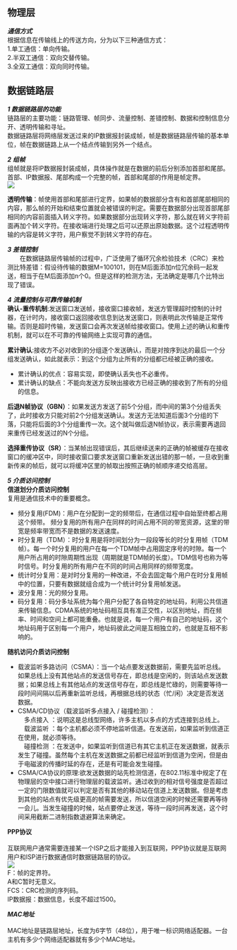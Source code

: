 物理层  
----  
***通信方式***  
根据信息在传输线上的传送方向，分为以下三种通信方式：  
1.单工通信：单向传输。  
2.半双工通信：双向交替传输。  
3.全双工通信：双向同时传输。  
  
数据链路层
----
***1 数据链路层的功能***  
链路层的主要功能：链路管理、帧同步、流量控制、差错控制、数据和控制信息分开、透明传输和寻址。  
数据链路层将网络层发送过来的IP数据报封装成帧，帧是数据链路层传输的基本单位，帧在数据链路上从一个结点传输到另外一个结点。    

***2 组帧***  
组帧就是将IP数据报封装成帧，具体操作就是在数据的前后分别添加首部和尾部。首部、IP数据报、尾部构成一个完整的帧，首部和尾部的作用是帧定界。    
![](https://github.com/zhuqianqian1996/CS-Master-Note/blob/%E8%AE%A1%E7%AE%97%E6%9C%BA%E7%BD%91%E7%BB%9C/%E5%9B%BE%E7%89%87/%E5%B8%A7.bmp)  

**透明传输**：帧使用首部和尾部进行定界，如果帧的数据部分含有和首部尾部相同的内容，那么帧的开始和结束位置就会被错误的判定。需要在数据部分出现首部尾部相同的内容前面插入转义字符。如果数据部分出现转义字符，那么就在转义字符前面再加个转义字符。在接收端进行处理之后可以还原出原始数据。这个过程透明传输的内容是转义字符，用户察觉不到转义字符的存在。  

***3 差错控制***  
&emsp;&emsp;在数据链路层传输帧的过程中，广泛使用了循环冗余检验技术（CRC）来检测比特差错：假设待传输的数据M=100101，则在M后面添加n位冗余码一起发送，相当于在M后面添加n个0。但是这样的检测方法，无法确定是哪几个比特出现了错误。  
  
***4 流量控制与可靠传输机制***  
**确认-重传机制**:发送窗口发送帧，接收窗口接收帧，发送方管理超时控制的计时器，在计时内，接收窗口返回接收信息到达发送窗口，则表明此次传输是正常传输。否则是超时传输，发送窗口会再次发送帧给接收窗口。使用上述的确认和重传机制，就可以在不可靠的传输网络上实现可靠的通信。  

**累计确认**:接收方不必对收到的分组逐个发送确认，而是对按序到达的最后一个分组发送确认，如此就表示：到这个分组为止所有的分组都已经被正确的接收。
* 累计确认的优点：容易实现，即使确认丢失也不必重传。  
* 累计确认的缺点：不能向发送方反映出接收方已经正确的接收到了所有的分组的信息。    

**后退N帧协议（GBN）**：如果发送方发送了前5个分组，而中间的第3个分组丢失了，此时接收方只能对前2个分组发送确认。发送方无法知道后面3个分组的下落，只能将后面的3个分组重传一次。这个就叫做后退N帧协议，表示需要再退回来重传已经发送过的N个分组。    
  
**选择重传协议（SR）**：当某帧出现错误后，其后继续送来的正确的帧被缓存在接收窗口的缓冲区中，同时接收窗口要求发送窗口重新发送出错的那一帧，一旦收到重新传来的帧后，就可以将缓冲区里的帧取出按照正确的帧顺序递交给高层。    
  
***5 介质访问控制***  
**信道划分介质访问控制**  
复用是通信技术中的重要概念。  
* 频分复用(FDM)：用户在分配到一定的频带后，在通信过程中自始至终都占用这个频带。 频分复用的所有用户在同样的时间占用不同的带宽资源，这里的带宽是频率带宽而不是数据的发送速度。  
* 时分复用（TDM）：时分复用是将时间划分为一段段等长的时分复用帧（TDM帧）。每一个时分复用的用户在每一个TDM帧中占用固定序号的时隙。每一个用户所占用的时隙周期性出现（周期就是TDM帧的长度）。TDM信号也称为等时信号。时分复用的所有用户在不同的时间占用同样的频带宽度。  
* 统计时分复用：是对时分复用的一种改进，不会去固定每个用户在时分复用帧中的位置，只要有数据就组合成为一个统计时分复用帧发送。  
* 波分复用：光的频分复用。  
* 码分复用：码分多址系统为每个用户分配了各自特定的地址码，利用公共信道来传输信息。CDMA系统的地址码相互具有准正交性，以区别地址，而在频率、时间和空间上都可能重叠。也就是说，每一个用户有自己的地址码，这个地址码用于区别每一个用户，地址码彼此之间是互相独立的，也就是互相不影响的。    
  
**随机访问介质访问控制**<br>
* 载波监听多路访问（CSMA）：当一个站点要发送数据前，需要先监听总线。如果总线上没有其他站点的发送信号存在，即总线是空闲的，则该站点发送数据；如果总线上有其他站点的发送信号存在，即总线是忙碌的，则需要等待一段时间间隔以后再重新监听总线，再根据总线的状态（忙/闲）决定是否发送数据。  
* CSMA/CD协议（载波监听多点接入 / 碰撞检测）：  
&emsp;多点接入 ：说明这是总线型网络，许多主机以多点的方式连接到总线上。  
&emsp;载波监听 ：每个主机都必须不停地监听信道。在发送前，如果监听到信道正在使用，就必须等待。  
&emsp;碰撞检测 ：在发送中，如果监听到信道已有其它主机正在发送数据，就表示发生了碰撞。虽然每个主机在发送数据之前都已经监听到信道为空闲，但是由于电磁波的传播时延的存在，还是有可能会发生碰撞。  
* CSMA/CA协议的原理:欲发送数据的站先检测信道，在802.11标准中规定了在物理层的空中接口进行物理层的载波监听。通过收到的相对信号强度是否超过一定的门限数值就可以判定是否有其他的移动站在信道上发送数据。但是考虑到其他的站点有优先级更高的帧需要发送，所以信道空闲的时候还需要再等待一会儿。当发生碰撞的时候，站点要停止发送，等待一段时间再发送，这个时间采用截断二进制指数退避算法来确定。  
  
**PPP协议**<br>  
互联网用户通常需要连接某一个ISP之后才能接入到互联网，PPP协议就是互联网用户和ISP进行数据通信时数据链路层的协议。   
![](https://github.com/zhuqianqian1996/CS-Master-Note/blob/%E8%AE%A1%E7%AE%97%E6%9C%BA%E7%BD%91%E7%BB%9C/%E5%9B%BE%E7%89%87/ppp.bmp)  
 F：帧的定界符。  
 A和C暂时无意义。  
 FCS：CRC检测的序列码。    
 IP数据报：数据信息，长度不超过1500。  
  
***MAC地址***<br>  
MAC地址是链路层地址，长度为6字节（48位），用于唯一标识网络适配器。一台主机有多少个网络适配器就有多少个MAC地址。
 






